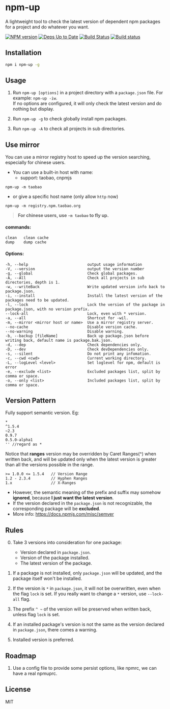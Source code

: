 npm-up
======

A lightweight tool to check the latest version of dependent npm packages for a project and do whatever you want.

[![NPM version](https://badge.fury.io/js/npm-up.svg)](http://badge.fury.io/js/npm-up)
[![Deps Up to Date](https://david-dm.org/dracupid/npm-up.svg?style=flat)](https://david-dm.org/dracupid/npm-up)
[![Build Status](https://travis-ci.org/dracupid/npm-up.svg)](https://travis-ci.org/dracupid/npm-up)
[![Build status](https://ci.appveyor.com/api/projects/status/github/dracupid/npm-up?svg=true)](https://ci.appveyor.com/project/dracupid/npm-up)

## Installation
```bash
npm i npm-up -g
```

## Usage
1. Run `npm-up [options]` in a project directory with a `package.json` file. For example: `npm-up -iw`. <br/>
If no options are configured, it will only check the latest version and do nothing but display.

2. Run `npm-up -g` to check globally install npm packages.

3. Run `npm-up -A` to check all projects in sub directories.

## Use mirror
You can use a mirror registry host to speed up the version searching, especially for chinese users.
- You can use a built-in host with name:
    + support: taobao, cnpmjs
```
npm-up -m taobao
```
- or give a specific host name (only allow `http` now)
```
npm-up -m registry.npm.taobao.org
```

> **For chinese users, use `-m taobao` to fly up.**

#### commands:

```
clean   clean cache
dump    dump cache
```

#### Options:
```
-h, --help                          output usage information
-V, --version                       output the version number
-g, --global                        Check global packages.
-A, --All                           Check all projects in sub directories, depth is 1.
-w, --writeBack                     Write updated version info back to package.json.
-i, --install                       Install the latest version of the packages need to be updated.
-l, --lock                          Lock the version of the package in package.json, with no version prefix.
--lock-all                          Lock, even with * version.
-a, --all                           Shortcut for -wil.
-m, --mirror <mirror host or name>  Use a mirror registry server.
--no-cache                          Disable version cache.
--no-warning                        Disable warning.
-b, --backup [fileName]             Back up package.json before writing back, default name is package.bak.json.
-d, --dep                           Check dependencies only.
-D, --dev                           Check devDependencies only.
-s, --silent                        Do not print any infomation.
-c, --cwd <cwd>                     Current working directory.
-L, --logLevel <level>              Set loglevel for npm, default is error
-e, --exclude <list>                Excluded packages list, split by comma or space.
-o, --only <list>                   Included packages list, split by comma or space.
```

## Version Pattern
Fully support semantic version. Eg:
```
*
^1.5.4
~2.3
0.9.7
0.5.0-alpha1
'' //regard as *
```

Notice that **ranges** version may be overridden by Caret Ranges(^) when written back, and will be updated only when the latest version is greater than all the versions possible in the range.
```
>= 1.0.0 <= 1.5.4   // Version Range
1.2 - 2.3.4         // Hyphen Ranges
1.x                 // X-Ranges
```
- However, the semantic meaning of the prefix and suffix may somehow **ignored**, because **I just want the latest version**.
- If the version declared in the `package.json` is not recognizable, the corresponding package will be **excluded**.
- More info: https://docs.npmjs.com/misc/semver

## Rules
0. Take 3 versions into consideration for one package:
    - Version declared in `package.json`.
    - Version of the package installed.
    - The latest version of the package.

0. If a package is not installed, only `package.json` will be updated, and the package itself won't be installed.

0. If the version is `*` in `package.json`, it will not be overwritten, even when the flag `lock` is set. If you really want to change a `*` version, use `--lock-all` flag.

0. The prefix `^ ~` of the version will be preserved when written back, unless flag `lock` is set.

0. If an installed package's version is not the same as the version declared in `package.json`, there comes a warning.

0. Installed version is preferred.

## Roadmap
1. Use a config file to provide some persist options, like npmrc, we can have a real npmuprc.

## License
MIT
